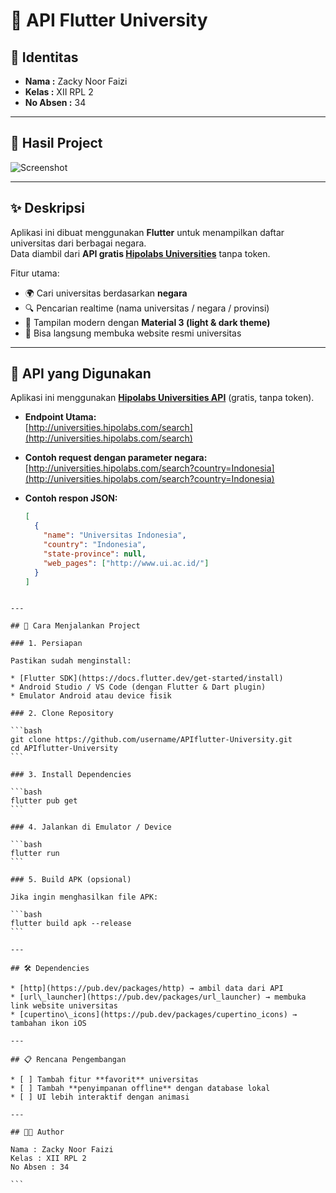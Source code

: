 
# 📱 API Flutter University  

## 👤 Identitas  
- **Nama  :** Zacky Noor Faizi
- **Kelas :** XII RPL 2 
- **No Absen :** 34
---

## 📸 Hasil Project  

![Screenshot](assets/screenshots/project.png)  


---

## ✨ Deskripsi  
Aplikasi ini dibuat menggunakan **Flutter** untuk menampilkan daftar universitas dari berbagai negara.  
Data diambil dari **API gratis [Hipolabs Universities](http://universities.hipolabs.com/)** tanpa token.  

Fitur utama:  
- 🌍 Cari universitas berdasarkan **negara**  
- 🔍 Pencarian realtime (nama universitas / negara / provinsi)  
- 🎨 Tampilan modern dengan **Material 3 (light & dark theme)**  
- 🔗 Bisa langsung membuka website resmi universitas  

---

## 📡 API yang Digunakan  

Aplikasi ini menggunakan **[Hipolabs Universities API](http://universities.hipolabs.com/)** (gratis, tanpa token).  

- **Endpoint Utama:**  
  [http://universities.hipolabs.com/search](http://universities.hipolabs.com/search)  

- **Contoh request dengan parameter negara:**  
  [http://universities.hipolabs.com/search?country=Indonesia](http://universities.hipolabs.com/search?country=Indonesia)  

- **Contoh respon JSON:**  
  ```json
  [
    {
      "name": "Universitas Indonesia",
      "country": "Indonesia",
      "state-province": null,
      "web_pages": ["http://www.ui.ac.id/"]
    }
  ]
````

---

## 🚀 Cara Menjalankan Project

### 1. Persiapan

Pastikan sudah menginstall:

* [Flutter SDK](https://docs.flutter.dev/get-started/install)
* Android Studio / VS Code (dengan Flutter & Dart plugin)
* Emulator Android atau device fisik

### 2. Clone Repository

```bash
git clone https://github.com/username/APIflutter-University.git
cd APIflutter-University
```

### 3. Install Dependencies

```bash
flutter pub get
```

### 4. Jalankan di Emulator / Device

```bash
flutter run
```

### 5. Build APK (opsional)

Jika ingin menghasilkan file APK:

```bash
flutter build apk --release
```

---

## 🛠 Dependencies

* [http](https://pub.dev/packages/http) → ambil data dari API
* [url\_launcher](https://pub.dev/packages/url_launcher) → membuka link website universitas
* [cupertino\_icons](https://pub.dev/packages/cupertino_icons) → tambahan ikon iOS

---

## 📋 Rencana Pengembangan

* [ ] Tambah fitur **favorit** universitas
* [ ] Tambah **penyimpanan offline** dengan database lokal
* [ ] UI lebih interaktif dengan animasi

---

## 👨‍💻 Author

Nama : Zacky Noor Faizi
Kelas : XII RPL 2
No Absen : 34

```
